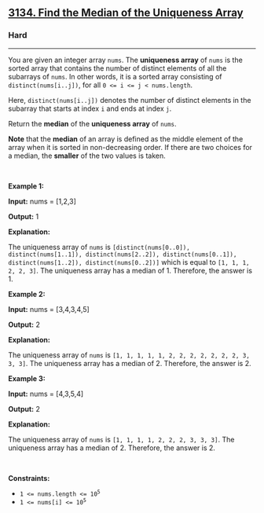 <h2><a href="https://leetcode.com/problems/find-the-median-of-the-uniqueness-array">3134. Find the Median of the Uniqueness Array</a></h2><h3>Hard</h3><hr><p>You are given an integer array <code>nums</code>. The <strong>uniqueness array</strong> of <code>nums</code> is the sorted array that contains the number of distinct elements of all the <span data-keyword="subarray-nonempty">subarrays</span> of <code>nums</code>. In other words, it is a sorted array consisting of <code>distinct(nums[i..j])</code>, for all <code>0 &lt;= i &lt;= j &lt; nums.length</code>.</p>

<p>Here, <code>distinct(nums[i..j])</code> denotes the number of distinct elements in the subarray that starts at index <code>i</code> and ends at index <code>j</code>.</p>

<p>Return the <strong>median</strong> of the <strong>uniqueness array</strong> of <code>nums</code>.</p>

<p><strong>Note</strong> that the <strong>median</strong> of an array is defined as the middle element of the array when it is sorted in non-decreasing order. If there are two choices for a median, the <strong>smaller</strong> of the two values is taken.<!-- notionvc: 7e0f5178-4273-4a82-95ce-3395297921dc --></p>

<p>&nbsp;</p>
<p><strong class="example">Example 1:</strong></p>

<div class="example-block">
<p><strong>Input:</strong> <span class="example-io">nums = [1,2,3]</span></p>

<p><strong>Output:</strong> <span class="example-io">1</span></p>

<p><strong>Explanation:</strong></p>

<p>The uniqueness array of <code>nums</code> is <code>[distinct(nums[0..0]), distinct(nums[1..1]), distinct(nums[2..2]), distinct(nums[0..1]), distinct(nums[1..2]), distinct(nums[0..2])]</code> which is equal to <code>[1, 1, 1, 2, 2, 3]</code>. The uniqueness array has a median of 1. Therefore, the answer is 1.</p>
</div>

<p><strong class="example">Example 2:</strong></p>

<div class="example-block">
<p><strong>Input:</strong> <span class="example-io">nums = [3,4,3,4,5]</span></p>

<p><strong>Output:</strong> <span class="example-io">2</span></p>

<p><strong>Explanation:</strong></p>

<p>The uniqueness array of <code>nums</code> is <code>[1, 1, 1, 1, 1, 2, 2, 2, 2, 2, 2, 2, 3, 3, 3]</code>. The uniqueness array has a median of 2. Therefore, the answer is 2.</p>
</div>

<p><strong class="example">Example 3:</strong></p>

<div class="example-block">
<p><strong>Input:</strong> <span class="example-io">nums = [4,3,5,4]</span></p>

<p><strong>Output:</strong> <span class="example-io">2</span></p>

<p><strong>Explanation:</strong></p>

<p>The uniqueness array of <code>nums</code> is <code>[1, 1, 1, 1, 2, 2, 2, 3, 3, 3]</code>. The uniqueness array has a median of 2. Therefore, the answer is 2.</p>
</div>

<p>&nbsp;</p>
<p><strong>Constraints:</strong></p>

<ul>
	<li><code>1 &lt;= nums.length &lt;= 10<sup>5</sup></code></li>
	<li><code>1 &lt;= nums[i] &lt;= 10<sup>5</sup></code></li>
</ul>
